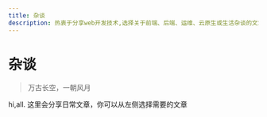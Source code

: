 ```yaml
---
title: 杂谈
description: 热衷于分享web开发技术,选择关于前端、后端、运维、云原生或生活杂谈的文章
---
```


# 杂谈

>万古长空，一朝风月


hi,all. 这里会分享日常文章，你可以从左侧选择需要的文章